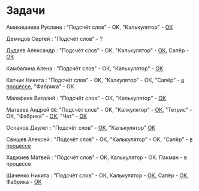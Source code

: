 # Задачи

Амикишиева Руслана : "Подсчёт слов" - OK, "Калькулятор" - [ОК](java_task2_results/amikishieva_task2) 

Демидов Сергей : "Подсчёт слов" - ?

Дудаев Александр : "Подсчёт слов" - ОК, "Калькулятор" - [ОК](java_task2_results/dudaev_task2), Сапёр - [ОК](java_task3/dudaev)

Камбалина Алена : "Подсчёт слов" - ОК, "Калькулятор" - [ОК](java_task2_results/kambalina_task2)

Катчик Никита : "Подсчёт слов" - ОК, "Калкулятор" - ОК, "Сапёр" - [в процессе](java_task3/katchik), "Фабрика" - ОК

Малафеев Виталий : "Подсчёт слов" - ОК, "Калькулятор" - [ОК](java_task2_results/malafeev_task2)

Матвеев Андрей `OK`: "Подсчёт слов" - OK, "Калкулятор" - [ОК](java_task2_results/matveev_task2), "Тетрис" - ОК, "Фабрика" - [ОК](java_task4/matveev), "Чат" - [ОК](java_task5/matveev)

Оспанов Даулет : "Подсчёт слов" - [ОК](java_task1/ospanov), "Калькулятор" [ОК](java_task2_results/ospanov)

Свищев Алексей : "Подсчёт слов" - ОК, "Калькулятор" - ОК, "Сапёр" - [в процессе](java_task3/svischev)

Хаджиев Матвей : "Подсчёт слов" - ОК, Калькулятор - ОК. Пакман - в процессе

Шаченко Никита : "Подсчёт слов" - ОК, Калькулятор - [ОК](java_task3_results/shachenko_task2), Сапёр - [ОК](java_task3/shachenko), Фабрика - [ОК](java_task4/shachenko.md)

